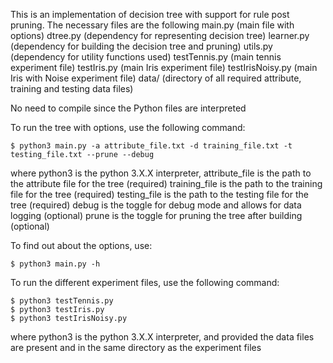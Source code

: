 This is an implementation of decision tree with support for rule post pruning. The necessary files are the following 
    main.py            (main file with options)
    dtree.py           (dependency for representing decision tree)
    learner.py         (dependency for building the decision tree and pruning)
    utils.py           (dependency for utility functions used)
    testTennis.py      (main tennis experiment file)
    testIris.py        (main Iris experiment file)
    testIrisNoisy.py   (main Iris with Noise experiment file)
    data/              (directory of all required attribute, training and testing data files)

No need to compile since the Python files are interpreted

To run the tree with options, use the following command:
```
$ python3 main.py -a attribute_file.txt -d training_file.txt -t testing_file.txt --prune --debug
```
where python3 is the python 3.X.X interpreter, 
    attribute_file is the path to the attribute file for the tree (required)
    training_file is the path to the training file for the tree (required)
    testing_file is the path to the testing file for the tree (required)
    debug is the toggle for debug mode and allows for data logging (optional)
    prune is the toggle for pruning the tree after building (optional)

To find out about the options, use:
```
$ python3 main.py -h 
```

To run the different experiment files, use the following  command:
```
$ python3 testTennis.py 
$ python3 testIris.py
$ python3 testIrisNoisy.py
```
where python3 is the python 3.X.X interpreter, and provided the data files are present 
and in the same directory as the experiment files



